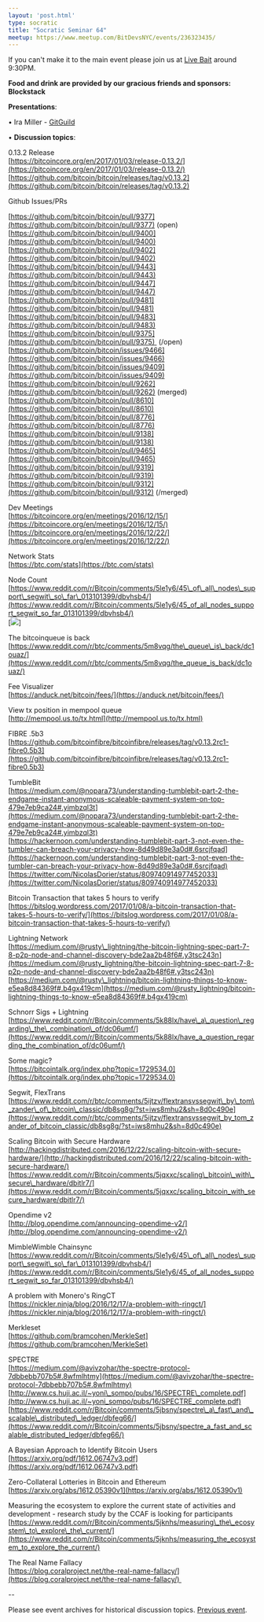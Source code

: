 ```yaml
---
layout: 'post.html'
type: socratic
title: "Socratic Seminar 64"
meetup: https://www.meetup.com/BitDevsNYC/events/236323435/
---
```


If you can't make it to the main event please join us at [Live Bait](http://livebaitnyc.com) around 9:30PM.

**Food and drink are provided by our gracious friends and sponsors: <a>Blockstack</a>**

**Presentations**:

• Ira Miller - [GitGuild](https://github.com/GitGuild/gitguild)

• **Discussion topics**:

0.13.2 Release  
[](https://bitcoincore.org/en/2017/01/03/release-0.13.2/)[https://bitcoincore.org/en/2017/01/03/release-0.13.2/](https://bitcoincore.org/en/2017/01/03/release-0.13.2/)  
[](https://github.com/bitcoin/bitcoin/releases/tag/v0.13.2)[https://github.com/bitcoin/bitcoin/releases/tag/v0.13.2](https://github.com/bitcoin/bitcoin/releases/tag/v0.13.2)

Github Issues/PRs

[](https://github.com/bitcoin/bitcoin/pull/9377)[https://github.com/bitcoin/bitcoin/pull/9377](https://github.com/bitcoin/bitcoin/pull/9377) (open)  
[](https://github.com/bitcoin/bitcoin/pull/9400)[https://github.com/bitcoin/bitcoin/pull/9400](https://github.com/bitcoin/bitcoin/pull/9400)  
[](https://github.com/bitcoin/bitcoin/pull/9402)[https://github.com/bitcoin/bitcoin/pull/9402](https://github.com/bitcoin/bitcoin/pull/9402)  
[](https://github.com/bitcoin/bitcoin/pull/9443)[https://github.com/bitcoin/bitcoin/pull/9443](https://github.com/bitcoin/bitcoin/pull/9443)  
[](https://github.com/bitcoin/bitcoin/pull/9447)[https://github.com/bitcoin/bitcoin/pull/9447](https://github.com/bitcoin/bitcoin/pull/9447)  
[](https://github.com/bitcoin/bitcoin/pull/9481)[https://github.com/bitcoin/bitcoin/pull/9481](https://github.com/bitcoin/bitcoin/pull/9481)  
[](https://github.com/bitcoin/bitcoin/pull/9483)[https://github.com/bitcoin/bitcoin/pull/9483](https://github.com/bitcoin/bitcoin/pull/9483)  
[](https://github.com/bitcoin/bitcoin/pull/9375)[https://github.com/bitcoin/bitcoin/pull/9375](https://github.com/bitcoin/bitcoin/pull/9375)  (/open)  
[](https://github.com/bitcoin/bitcoin/issues/9466)[https://github.com/bitcoin/bitcoin/issues/9466](https://github.com/bitcoin/bitcoin/issues/9466)  
[](https://github.com/bitcoin/bitcoin/issues/9409)[https://github.com/bitcoin/bitcoin/issues/9409](https://github.com/bitcoin/bitcoin/issues/9409)  
[](https://github.com/bitcoin/bitcoin/pull/9262)[https://github.com/bitcoin/bitcoin/pull/9262](https://github.com/bitcoin/bitcoin/pull/9262) (merged)  
[](https://github.com/bitcoin/bitcoin/pull/8610)[https://github.com/bitcoin/bitcoin/pull/8610](https://github.com/bitcoin/bitcoin/pull/8610)  
[](https://github.com/bitcoin/bitcoin/pull/8776)[https://github.com/bitcoin/bitcoin/pull/8776](https://github.com/bitcoin/bitcoin/pull/8776)  
[](https://github.com/bitcoin/bitcoin/pull/9138)[https://github.com/bitcoin/bitcoin/pull/9138](https://github.com/bitcoin/bitcoin/pull/9138)  
[](https://github.com/bitcoin/bitcoin/pull/9465)[https://github.com/bitcoin/bitcoin/pull/9465](https://github.com/bitcoin/bitcoin/pull/9465)  
[](https://github.com/bitcoin/bitcoin/pull/9319)[https://github.com/bitcoin/bitcoin/pull/9319](https://github.com/bitcoin/bitcoin/pull/9319)  
[](https://github.com/bitcoin/bitcoin/pull/9312)[https://github.com/bitcoin/bitcoin/pull/9312](https://github.com/bitcoin/bitcoin/pull/9312) (/merged)

Dev Meetings  
[](https://bitcoincore.org/en/meetings/2016/12/15/)[https://bitcoincore.org/en/meetings/2016/12/15/](https://bitcoincore.org/en/meetings/2016/12/15/)  
[](https://bitcoincore.org/en/meetings/2016/12/22/)[https://bitcoincore.org/en/meetings/2016/12/22/](https://bitcoincore.org/en/meetings/2016/12/22/)

Network Stats  
[](https://btc.com/stats)[https://btc.com/stats](https://btc.com/stats)

Node Count  
[](https://www.reddit.com/r/Bitcoin/comments/5le1y6/45_of_all_nodes_support_segwit_so_far_013101399/dbvhsb4/)[https://www.reddit.com/r/Bitcoin/comments/5le1y6/45\_of\_all\_nodes\_support\_segwit\_so\_far\_013101399/dbvhsb4/](https://www.reddit.com/r/Bitcoin/comments/5le1y6/45_of_all_nodes_support_segwit_so_far_013101399/dbvhsb4/)  
\[![](https://i.imgur.com/93Kc9yc.png)\]

The bitcoinqueue is back  
[](https://www.reddit.com/r/btc/comments/5m8vqg/the_queue_is_back/dc1ouaz/)[https://www.reddit.com/r/btc/comments/5m8vqg/the\_queue\_is\_back/dc1ouaz/](https://www.reddit.com/r/btc/comments/5m8vqg/the_queue_is_back/dc1ouaz/)

Fee Visualizer  
[](https://anduck.net/bitcoin/fees/)[https://anduck.net/bitcoin/fees/](https://anduck.net/bitcoin/fees/)

View tx position in mempool queue  
[](http://mempool.us.to/tx.html)[http://mempool.us.to/tx.html](http://mempool.us.to/tx.html)

FIBRE .5b3  
[](https://github.com/bitcoinfibre/bitcoinfibre/releases/tag/v0.13.2rc1-fibre0.5b3)[https://github.com/bitcoinfibre/bitcoinfibre/releases/tag/v0.13.2rc1-fibre0.5b3](https://github.com/bitcoinfibre/bitcoinfibre/releases/tag/v0.13.2rc1-fibre0.5b3)

TumbleBit  
[](https://medium.com/@nopara73/understanding-tumblebit-part-2-the-endgame-instant-anonymous-scaleable-payment-system-on-top-479e7eb9ca24#.yimbzql3t)[https://medium.com/@nopara73/understanding-tumblebit-part-2-the-endgame-instant-anonymous-scaleable-payment-system-on-top-479e7eb9ca24#.yimbzql3t](https://medium.com/@nopara73/understanding-tumblebit-part-2-the-endgame-instant-anonymous-scaleable-payment-system-on-top-479e7eb9ca24#.yimbzql3t)  
[](https://hackernoon.com/understanding-tumblebit-part-3-not-even-the-tumbler-can-breach-your-privacy-how-8d49d89e3a0d#.6srcjfqad)[https://hackernoon.com/understanding-tumblebit-part-3-not-even-the-tumbler-can-breach-your-privacy-how-8d49d89e3a0d#.6srcjfqad](https://hackernoon.com/understanding-tumblebit-part-3-not-even-the-tumbler-can-breach-your-privacy-how-8d49d89e3a0d#.6srcjfqad)  
[](https://twitter.com/NicolasDorier/status/809740914977452033)[https://twitter.com/NicolasDorier/status/809740914977452033](https://twitter.com/NicolasDorier/status/809740914977452033)

Bitcoin Transaction that takes 5 hours to verify  
[](https://bitslog.wordpress.com/2017/01/08/a-bitcoin-transaction-that-takes-5-hours-to-verify/)[https://bitslog.wordpress.com/2017/01/08/a-bitcoin-transaction-that-takes-5-hours-to-verify/](https://bitslog.wordpress.com/2017/01/08/a-bitcoin-transaction-that-takes-5-hours-to-verify/)

Lightning Network  
[](https://medium.com/@rusty_lightning/the-bitcoin-lightning-spec-part-7-8-p2p-node-and-channel-discovery-bde2aa2b48f6#.y3tsc243n)[https://medium.com/@rusty\_lightning/the-bitcoin-lightning-spec-part-7-8-p2p-node-and-channel-discovery-bde2aa2b48f6#.y3tsc243n](https://medium.com/@rusty_lightning/the-bitcoin-lightning-spec-part-7-8-p2p-node-and-channel-discovery-bde2aa2b48f6#.y3tsc243n)  
[](https://medium.com/@rusty_lightning/bitcoin-lightning-things-to-know-e5ea8d84369f#.b4gx419cm)[https://medium.com/@rusty\_lightning/bitcoin-lightning-things-to-know-e5ea8d84369f#.b4gx419cm](https://medium.com/@rusty_lightning/bitcoin-lightning-things-to-know-e5ea8d84369f#.b4gx419cm)

Schnorr Sigs + Lightning  
[](https://www.reddit.com/r/Bitcoin/comments/5k88lx/have_a_question_regarding_the_combination_of/dc06umf/)[https://www.reddit.com/r/Bitcoin/comments/5k88lx/have\_a\_question\_regarding\_the\_combination\_of/dc06umf/](https://www.reddit.com/r/Bitcoin/comments/5k88lx/have_a_question_regarding_the_combination_of/dc06umf/)

Some magic?  
[](https://bitcointalk.org/index.php?topic=1729534.0)[https://bitcointalk.org/index.php?topic=1729534.0](https://bitcointalk.org/index.php?topic=1729534.0)

Segwit, FlexTrans  
[](https://www.reddit.com/r/btc/comments/5ijtzv/flextransvssegwit_by_tom_zander_of_bitcoin_classic/db8sg8g/?st=iws8mhu2&sh=8d0c490e)[https://www.reddit.com/r/btc/comments/5ijtzv/flextransvssegwit\_by\_tom\_zander\_of\_bitcoin\_classic/db8sg8g/?st=iws8mhu2&sh=8d0c490e](https://www.reddit.com/r/btc/comments/5ijtzv/flextransvssegwit_by_tom_zander_of_bitcoin_classic/db8sg8g/?st=iws8mhu2&sh=8d0c490e)

Scaling Bitcoin with Secure Hardware  
[](http://hackingdistributed.com/2016/12/22/scaling-bitcoin-with-secure-hardware/)[http://hackingdistributed.com/2016/12/22/scaling-bitcoin-with-secure-hardware/](http://hackingdistributed.com/2016/12/22/scaling-bitcoin-with-secure-hardware/)  
[](https://www.reddit.com/r/Bitcoin/comments/5jqxxc/scaling_bitcoin_with_secure_hardware/dbitlr7/)[https://www.reddit.com/r/Bitcoin/comments/5jqxxc/scaling\_bitcoin\_with\_secure\_hardware/dbitlr7/](https://www.reddit.com/r/Bitcoin/comments/5jqxxc/scaling_bitcoin_with_secure_hardware/dbitlr7/)

Opendime v2  
[](http://blog.opendime.com/announcing-opendime-v2/)[http://blog.opendime.com/announcing-opendime-v2/](http://blog.opendime.com/announcing-opendime-v2/)

MimbleWimble Chainsync  
[](https://www.reddit.com/r/Bitcoin/comments/5le1y6/45_of_all_nodes_support_segwit_so_far_013101399/dbvhsb4/)[https://www.reddit.com/r/Bitcoin/comments/5le1y6/45\_of\_all\_nodes\_support\_segwit\_so\_far\_013101399/dbvhsb4/](https://www.reddit.com/r/Bitcoin/comments/5le1y6/45_of_all_nodes_support_segwit_so_far_013101399/dbvhsb4/)

A problem with Monero's RingCT  
[](https://nickler.ninja/blog/2016/12/17/a-problem-with-ringct/)[https://nickler.ninja/blog/2016/12/17/a-problem-with-ringct/](https://nickler.ninja/blog/2016/12/17/a-problem-with-ringct/)

Merkleset  
[](https://github.com/bramcohen/MerkleSet)[https://github.com/bramcohen/MerkleSet](https://github.com/bramcohen/MerkleSet)

SPECTRE  
[](https://medium.com/@avivzohar/the-spectre-protocol-7dbbebb707b5#.8wfmlhtmy)[https://medium.com/@avivzohar/the-spectre-protocol-7dbbebb707b5#.8wfmlhtmy](https://medium.com/@avivzohar/the-spectre-protocol-7dbbebb707b5#.8wfmlhtmy)  
[](http://www.cs.huji.ac.il/~yoni_sompo/pubs/16/SPECTRE_complete.pdf)[http://www.cs.huji.ac.il/~yoni\_sompo/pubs/16/SPECTRE\_complete.pdf](http://www.cs.huji.ac.il/~yoni_sompo/pubs/16/SPECTRE_complete.pdf)  
[](https://www.reddit.com/r/Bitcoin/comments/5jbsny/spectre_a_fast_and_scalable_distributed_ledger/dbfeg66/)[https://www.reddit.com/r/Bitcoin/comments/5jbsny/spectre\_a\_fast\_and\_scalable\_distributed\_ledger/dbfeg66/](https://www.reddit.com/r/Bitcoin/comments/5jbsny/spectre_a_fast_and_scalable_distributed_ledger/dbfeg66/)

A Bayesian Approach to Identify Bitcoin Users  
[](https://arxiv.org/pdf/1612.06747v3.pdf)[https://arxiv.org/pdf/1612.06747v3.pdf](https://arxiv.org/pdf/1612.06747v3.pdf)

Zero-Collateral Lotteries in Bitcoin and Ethereum  
[](https://arxiv.org/abs/1612.05390v1)[https://arxiv.org/abs/1612.05390v1](https://arxiv.org/abs/1612.05390v1)

Measuring the ecosystem to explore the current state of activities and development - research study by the CCAF is looking for participants  
[](https://www.reddit.com/r/Bitcoin/comments/5jknhs/measuring_the_ecosystem_to_explore_the_current/)[https://www.reddit.com/r/Bitcoin/comments/5jknhs/measuring\_the\_ecosystem\_to\_explore\_the\_current/](https://www.reddit.com/r/Bitcoin/comments/5jknhs/measuring_the_ecosystem_to_explore_the_current/)

The Real Name Fallacy  
[](https://blog.coralproject.net/the-real-name-fallacy/)[https://blog.coralproject.net/the-real-name-fallacy/](https://blog.coralproject.net/the-real-name-fallacy/) 

\--

Please see event archives for historical discussion topics. [Previous event](https://www.meetup.com/BitDevsNYC/events/235653277/).
